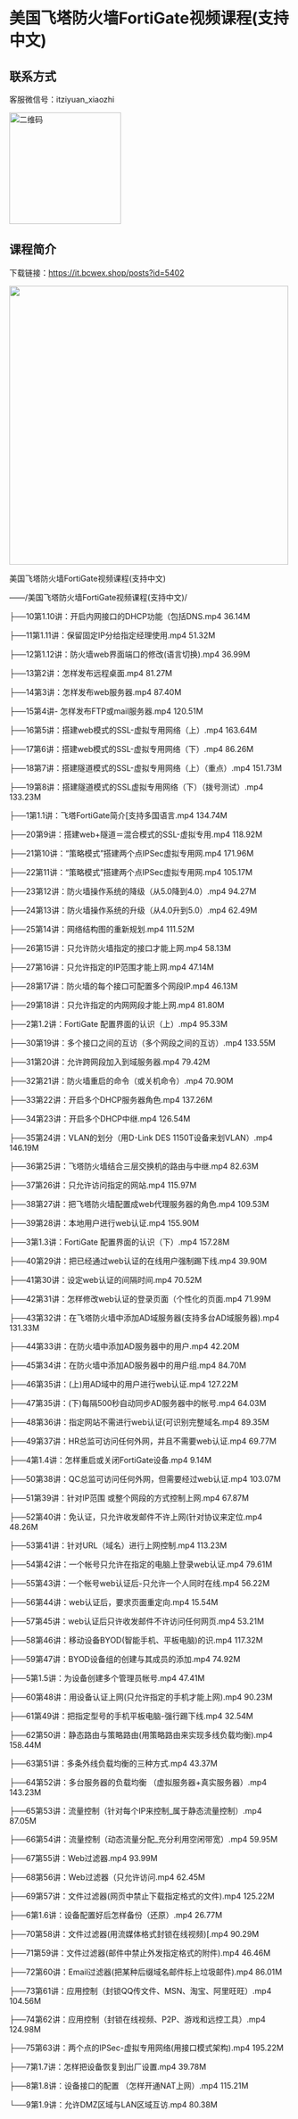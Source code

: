 # 美国飞塔防火墙FortiGate视频课程(支持中文)

## 联系方式

客服微信号：itziyuan_xiaozhi

<img src="https://ziyuanyun.oss-cn-guangzhou.aliyuncs.com/common/20240614073449/666b82192834a.jpg" width="200" height="200" alt="二维码">

## 课程简介

下载链接：https://it.bcwex.shop/posts?id=5402

<img src="https://ziyuanyun.oss-cn-guangzhou.aliyuncs.com/yun/20241201161754/674c1bb2b9ed0.jpg" width="500" alt="">

  美国飞塔防火墙FortiGate视频课程(支持中文)



 ——/美国飞塔防火墙FortiGate视频课程(支持中文)/

 ├──10第1.10讲：开启内网接口的DHCP功能（包括DNS.mp4 36.14M

 ├──11第1.11讲：保留固定IP分给指定经理使用.mp4 51.32M

 ├──12第1.12讲：防火墙web界面端口的修改(语言切换).mp4 36.99M

 ├──13第2讲：怎样发布远程桌面.mp4 81.27M

 ├──14第3讲：怎样发布web服务器.mp4 87.40M

 ├──15第4讲- 怎样发布FTP或mail服务器.mp4 120.51M

 ├──16第5讲：搭建web模式的SSL-虚拟专用网络（上）.mp4 163.64M

 ├──17第6讲：搭建web模式的SSL-虚拟专用网络（下）.mp4 86.26M

 ├──18第7讲：搭建隧道模式的SSL-虚拟专用网络（上）（重点）.mp4 151.73M

 ├──19第8讲：搭建隧道模式的SSL虚拟专用网络（下）（拨号测试）.mp4 133.23M

 ├──1第1.1讲：飞塔FortiGate简介[支持多国语言.mp4 134.74M

 ├──20第9讲：搭建web+隧道＝混合模式的SSL-虚拟专用.mp4 118.92M

 ├──21第10讲：“策略模式”搭建两个点IPSec虚拟专用网.mp4 171.96M

 ├──22第11讲：“策略模式”搭建两个点IPSec虚拟专用网.mp4 105.17M

 ├──23第12讲：防火墙操作系统的降级（从5.0降到4.0）.mp4 94.27M

 ├──24第13讲：防火墙操作系统的升级（从4.0升到5.0）.mp4 62.49M

 ├──25第14讲：网络结构图的重新规划.mp4 111.52M

 ├──26第15讲：只允许防火墙指定的接口才能上网.mp4 58.13M

 ├──27第16讲：只允许指定的IP范围才能上网.mp4 47.14M

 ├──28第17讲：防火墙的每个接口可配置多个网段IP.mp4 46.13M

 ├──29第18讲：只允许指定的内网网段才能上网.mp4 81.80M

 ├──2第1.2讲：FortiGate 配置界面的认识（上）.mp4 95.33M

 ├──30第19讲：多个接口之间的互访（多个网段之间的互访）.mp4 133.55M

 ├──31第20讲：允许跨网段加入到域服务器.mp4 79.42M

 ├──32第21讲：防火墙重启的命令（或关机命令）.mp4 70.90M

 ├──33第22讲：开启多个DHCP服务器角色.mp4 137.26M

 ├──34第23讲：开启多个DHCP中继.mp4 126.54M

 ├──35第24讲：VLAN的划分（用D-Link DES 1150T设备来划VLAN）.mp4 146.19M

 ├──36第25讲：飞塔防火墙结合三层交换机的路由与中继.mp4 82.63M

 ├──37第26讲：只允许访问指定的网站.mp4 115.97M

 ├──38第27讲：把飞塔防火墙配置成web代理服务器的角色.mp4 109.53M

 ├──39第28讲：本地用户进行web认证.mp4 155.90M

 ├──3第1.3讲：FortiGate 配置界面的认识（下）.mp4 157.28M

 ├──40第29讲：把已经通过web认证的在线用户强制踢下线.mp4 39.90M

 ├──41第30讲：设定web认证的间隔时间.mp4 70.52M

 ├──42第31讲：怎样修改web认证的登录页面（个性化的页面.mp4 71.99M

 ├──43第32讲：在飞塔防火墙中添加AD域服务器(支持多台AD域服务器).mp4 131.33M

 ├──44第33讲：在防火墙中添加AD服务器中的用户.mp4 42.20M

 ├──45第34讲：在防火墙中添加AD服务器中的用户组.mp4 84.70M

 ├──46第35讲：(上)用AD域中的用户进行web认证.mp4 127.22M

 ├──47第35讲：(下)每隔500秒自动同步AD服务器中的帐号.mp4 64.03M

 ├──48第36讲：指定网站不需进行web认证(可识别完整域名.mp4 89.35M

 ├──49第37讲：HR总监可访问任何外网，并且不需要web认证.mp4 69.77M

 ├──4第1.4讲：怎样重启或关闭FortiGate设备.mp4 9.14M

 ├──50第38讲：QC总监可访问任何外网，但需要经过web认证.mp4 103.07M

 ├──51第39讲：针对IP范围 或整个网段的方式控制上网.mp4 67.87M

 ├──52第40讲：免认证，只允许收发邮件不许上网(针对协议来定位.mp4 48.26M

 ├──53第41讲：针对URL（域名）进行上网控制.mp4 113.23M

 ├──54第42讲：一个帐号只允许在指定的电脑上登录web认证.mp4 79.61M

 ├──55第43讲：一个帐号web认证后-只允许一个人同时在线.mp4 56.22M

 ├──56第44讲：web认证后，要求页面重定向.mp4 15.54M

 ├──57第45讲：web认证后只许收发邮件不许访问任何网页.mp4 53.21M

 ├──58第46讲：移动设备BYOD(智能手机、平板电脑)的识.mp4 117.32M

 ├──59第47讲：BYOD设备组的创建与其成员的添加.mp4 74.92M

 ├──5第1.5讲：为设备创建多个管理员帐号.mp4 47.41M

 ├──60第48讲：用设备认证上网(只允许指定的手机才能上网).mp4 90.23M

 ├──61第49讲：把指定型号的手机平板电脑-强行踢下线.mp4 32.54M

 ├──62第50讲：静态路由与策略路由(用策略路由来实现多线负载均衡).mp4 158.44M

 ├──63第51讲：多条外线负载均衡的三种方式.mp4 43.37M

 ├──64第52讲：多台服务器的负载均衡 （虚拟服务器+真实服务器）.mp4 143.23M

 ├──65第53讲：流量控制（针对每个IP来控制_属于静态流量控制）.mp4 87.05M

 ├──66第54讲：流量控制（动态流量分配_充分利用空闲带宽）.mp4 59.95M

 ├──67第55讲：Web过滤器.mp4 93.99M

 ├──68第56讲：Web过滤器（只允许访问.mp4 62.45M

 ├──69第57讲：文件过滤器(网页中禁止下载指定格式的文件).mp4 125.22M

 ├──6第1.6讲：设备配置好后怎样备份（还原）.mp4 26.77M

 ├──70第58讲：文件过滤器(用流媒体格式封锁在线视频)[.mp4 90.29M

 ├──71第59讲：文件过滤器(邮件中禁止外发指定格式的附件).mp4 46.46M

 ├──72第60讲：Email过滤器(把某种后缀域名邮件标上垃圾邮件).mp4 86.01M

 ├──73第61讲：应用控制（封锁QQ传文件、MSN、淘宝、阿里旺旺）.mp4 104.56M

 ├──74第62讲：应用控制（封锁在线视频、P2P、游戏和远控工具）.mp4 124.98M

 ├──75第63讲：两个点的IPSec-虚拟专用网络(用接口模式架构).mp4 195.22M

 ├──7第1.7讲：怎样把设备恢复到出厂设置.mp4 39.78M

 ├──8第1.8讲：设备接口的配置 （怎样开通NAT上网）.mp4 115.21M

 └──9第1.9讲：允许DMZ区域与LAN区域互访.mp4 80.38M

  